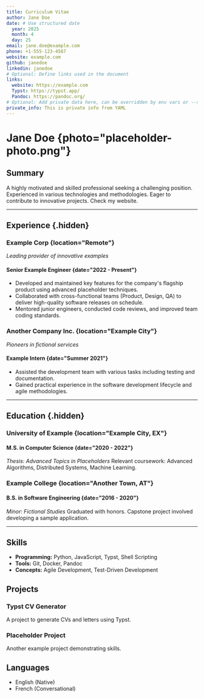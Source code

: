 ```yaml
---
title: Curriculum Vitae
author: Jane Doe
date: # Use structured date
  year: 2025
  month: 4
  day: 25
email: jane.doe@example.com
phone: +1-555-123-4567
website: example.com
github: janedoe
linkedin: janedoe
# Optional: Define links used in the document
links:
  website: https://example.com
  Typst: https://typst.app/
  Pandoc: https://pandoc.org/
# Optional: Add private data here, can be overridden by env vars or --set
private_info: This is private info from YAML
---
```


# Jane Doe {photo="placeholder-photo.png"}

## Summary

A highly motivated and skilled professional seeking a challenging position. Experienced in various technologies and methodologies. Eager to contribute to innovative projects. Check my website.

---

## Experience {.hidden}

### Example Corp {location="Remote"}
*Leading provider of innovative examples*

#### Senior Example Engineer {date="2022 - Present"}
-   Developed and maintained key features for the company's flagship product using advanced placeholder techniques.
-   Collaborated with cross-functional teams (Product, Design, QA) to deliver high-quality software releases on schedule.
-   Mentored junior engineers, conducted code reviews, and improved team coding standards.

### Another Company Inc. {location="Example City"}
*Pioneers in fictional services*

#### Example Intern {date="Summer 2021"}
-   Assisted the development team with various tasks including testing and documentation.
-   Gained practical experience in the software development lifecycle and agile methodologies.

---

## Education {.hidden}

### University of Example {location="Example City, EX"}

#### M.S. in Computer Science {date="2020 - 2022"}
*Thesis: Advanced Topics in Placeholders*
Relevant coursework: Advanced Algorithms, Distributed Systems, Machine Learning.

### Example College {location="Another Town, AT"}

#### B.S. in Software Engineering {date="2016 - 2020"}
*Minor: Fictional Studies*
Graduated with honors. Capstone project involved developing a sample application.

---

## Skills

-   **Programming:** Python, JavaScript, Typst, Shell Scripting
-   **Tools:** Git, Docker, Pandoc
-   **Concepts:** Agile Development, Test-Driven Development

## Projects

### Typst CV Generator

A project to generate CVs and letters using Typst.

### Placeholder Project

Another example project demonstrating skills.

## Languages

-   English (Native)
-   French (Conversational)
